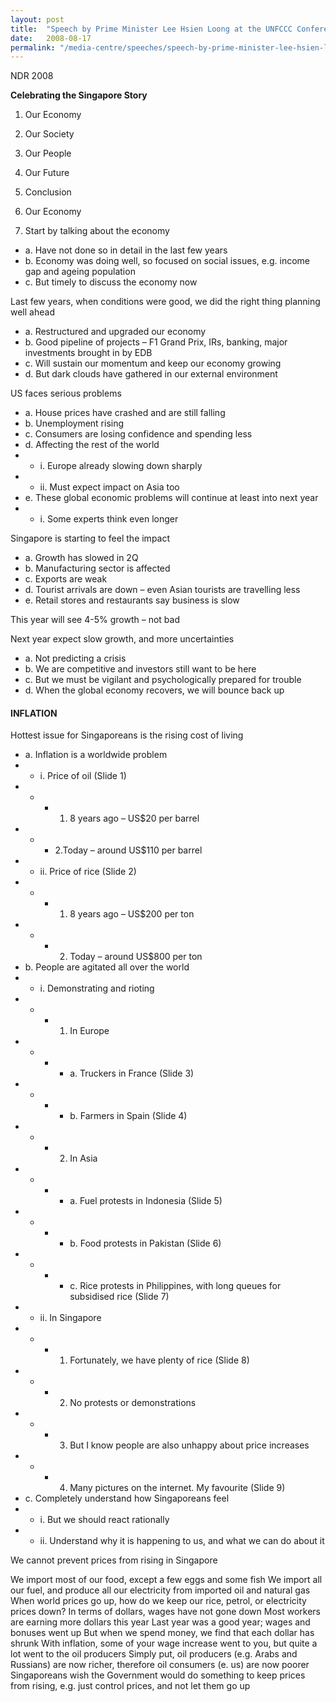 ```yaml
---
layout: post
title:  "Speech by Prime Minister Lee Hsien Loong at the UNFCCC Conference in Bali, 12 December 2007"
date:   2008-08-17
permalink: "/media-centre/speeches/speech-by-prime-minister-lee-hsien-loong-at-the-unfccc-conference-in-bali-12-december-2007"
---
```


NDR 2008

**Celebrating the Singapore Story**

1. Our Economy
2. Our Society
3. Our People
4. Our Future
5. Conclusion
6. Our Economy

1. Start by talking about the economy

* a. Have not done so in detail in the last few years
* b. Economy was doing well, so focused on social issues, e.g. income gap and ageing population
* c. But timely to discuss the economy now

Last few years, when conditions were good, we did the right thing planning well ahead

* a. Restructured and upgraded our economy
* b. Good pipeline of projects – F1 Grand Prix, IRs, banking, major investments brought in by EDB
* c. Will sustain our momentum and keep our economy growing
* d. But dark clouds have gathered in our external environment

US faces serious problems

* a. House prices have crashed and are still falling
* b. Unemployment rising
* c. Consumers are losing confidence and spending less
* d. Affecting the rest of the world
* * i. Europe already slowing down sharply
* * ii. Must expect impact on Asia too
* e. These global economic problems will continue at least into next year
* * i. Some experts think even longer

Singapore is starting to feel the impact

* a. Growth has slowed in 2Q
* b. Manufacturing sector is affected
* c. Exports are weak
* d. Tourist arrivals are down – even Asian tourists are travelling less
* e. Retail stores and restaurants say business is slow

This year will see 4-5% growth – not bad

Next year expect slow growth, and more uncertainties

* a. Not predicting a crisis
* b. We are competitive and investors still want to be here
* c. But we must be vigilant and psychologically prepared for trouble
* d. When the global economy recovers, we will bounce back up

#### **INFLATION**

Hottest issue for Singaporeans is the rising cost of living

* a. Inflation is a worldwide problem
* * i. Price of oil (Slide 1)
* * * 1. 8 years ago – US$20 per barrel
* * * 2.Today – around US$110 per barrel
* * ii. Price of rice (Slide 2)
* * * 1. 8 years ago – US$200 per ton
* * * 2. Today – around US$800 per ton
* b. People are agitated all over the world
* * i. Demonstrating and rioting 
* * * 1. In Europe
* * * * a. Truckers in France (Slide 3)
* * * * b. Farmers in Spain (Slide 4)
* * * 2. In Asia
* * * * a. Fuel protests in Indonesia (Slide 5)
* * * * b. Food protests in Pakistan (Slide 6)
* * * * c. Rice protests in Philippines, with long queues for subsidised rice (Slide 7)
* * ii. In Singapore
* * * 1. Fortunately, we have plenty of rice (Slide 8)
* * * 2. No protests or demonstrations
* * * 3. But I know people are also unhappy about price increases
* * * 4. Many pictures on the internet. My favourite (Slide 9)
* c. Completely understand how Singaporeans feel
* * i. But we should react rationally
* *  ii. Understand why it is happening to us, and what we can do about it

We cannot prevent prices from rising in Singapore

We import most of our food, except a few eggs and some fish
We import all our fuel, and produce all our electricity from imported oil and natural gas
When world prices go up, how do we keep our rice, petrol, or electricity prices down?
In terms of dollars, wages have not gone down
Most workers are earning more dollars this year
Last year was a good year; wages and bonuses went up
But when we spend money, we find that each dollar has shrunk
With inflation, some of your wage increase went to you, but quite a lot went to the oil producers
Simply put, oil producers (e.g. Arabs and Russians) are now richer, therefore oil consumers (e. us) are now poorer
Singaporeans wish the Government would do something to keep prices from rising, e.g. just control prices, and not let them go up
